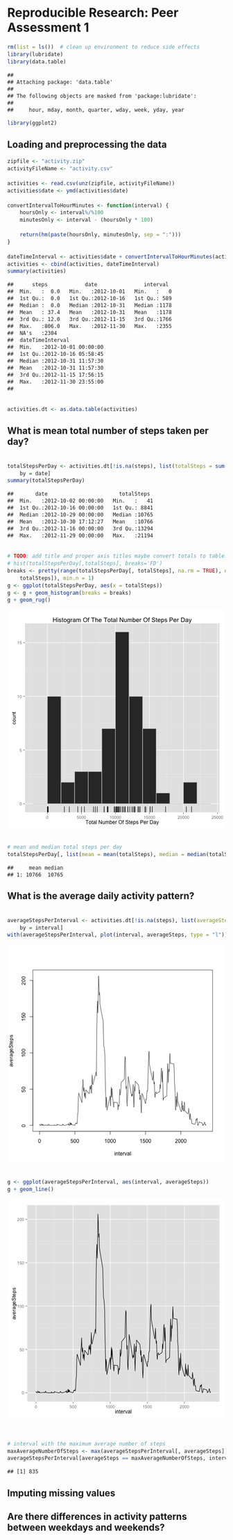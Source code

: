# Reproducible Research: Peer Assessment 1


```r
rm(list = ls())  # clean up environment to reduce side effects
library(lubridate)
library(data.table)
```

```
## 
## Attaching package: 'data.table'
## 
## The following objects are masked from 'package:lubridate':
## 
##     hour, mday, month, quarter, wday, week, yday, year
```

```r
library(ggplot2)
```



## Loading and preprocessing the data

```r
zipfile <- "activity.zip"
activityFileName <- "activity.csv"

activities <- read.csv(unz(zipfile, activityFileName))
activities$date <- ymd(activities$date)

convertIntervalToHourMinutes <- function(interval) {
    hoursOnly <- interval%/%100
    minutesOnly <- interval - (hoursOnly * 100)
    
    return(hm(paste(hoursOnly, minutesOnly, sep = ":")))
}

dateTimeInterval <- activities$date + convertIntervalToHourMinutes(activities$interval)
activities <- cbind(activities, dateTimeInterval)
summary(activities)
```

```
##      steps            date               interval   
##  Min.   :  0.0   Min.   :2012-10-01   Min.   :   0  
##  1st Qu.:  0.0   1st Qu.:2012-10-16   1st Qu.: 589  
##  Median :  0.0   Median :2012-10-31   Median :1178  
##  Mean   : 37.4   Mean   :2012-10-31   Mean   :1178  
##  3rd Qu.: 12.0   3rd Qu.:2012-11-15   3rd Qu.:1766  
##  Max.   :806.0   Max.   :2012-11-30   Max.   :2355  
##  NA's   :2304                                       
##  dateTimeInterval             
##  Min.   :2012-10-01 00:00:00  
##  1st Qu.:2012-10-16 05:58:45  
##  Median :2012-10-31 11:57:30  
##  Mean   :2012-10-31 11:57:30  
##  3rd Qu.:2012-11-15 17:56:15  
##  Max.   :2012-11-30 23:55:00  
## 
```

```r

activities.dt <- as.data.table(activities)
```


## What is mean total number of steps taken per day?

```r

totalStepsPerDay <- activities.dt[!is.na(steps), list(totalSteps = sum(steps)), 
    by = date]
summary(totalStepsPerDay)
```

```
##       date                       totalSteps   
##  Min.   :2012-10-02 00:00:00   Min.   :   41  
##  1st Qu.:2012-10-16 00:00:00   1st Qu.: 8841  
##  Median :2012-10-29 00:00:00   Median :10765  
##  Mean   :2012-10-30 17:12:27   Mean   :10766  
##  3rd Qu.:2012-11-16 00:00:00   3rd Qu.:13294  
##  Max.   :2012-11-29 00:00:00   Max.   :21194
```

```r

# TODO: add title and proper axis titles maybe convert totals to table?
# hist(totalStepsPerDay[,totalSteps], breaks='FD')
breaks <- pretty(range(totalStepsPerDay[, totalSteps], na.rm = TRUE), n = nclass.FD(totalStepsPerDay[, 
    totalSteps]), min.n = 1)
g <- ggplot(totalStepsPerDay, aes(x = totalSteps))
g <- g + geom_histogram(breaks = breaks)
g + geom_rug()
```

![plot of chunk steps per day](figure/steps_per_day.png) 

```r

# mean and median total steps per day
totalStepsPerDay[, list(mean = mean(totalSteps), median = median(totalSteps))]
```

```
##     mean median
## 1: 10766  10765
```


## What is the average daily activity pattern?


```r

averageStepsPerInterval <- activities.dt[!is.na(steps), list(averageSteps = mean(steps)), 
    by = interval]
with(averageStepsPerInterval, plot(interval, averageSteps, type = "l"))
```

![plot of chunk Average daily activity](figure/Average_daily_activity1.png) 

```r

g <- ggplot(averageStepsPerInterval, aes(interval, averageSteps))
g + geom_line()
```

![plot of chunk Average daily activity](figure/Average_daily_activity2.png) 

```r


# interval with the maximum average number of steps
maxAverageNumberOfSteps <- max(averageStepsPerInterval[, averageSteps])
averageStepsPerInterval[averageSteps == maxAverageNumberOfSteps, interval]
```

```
## [1] 835
```



## Imputing missing values



## Are there differences in activity patterns between weekdays and weekends?

